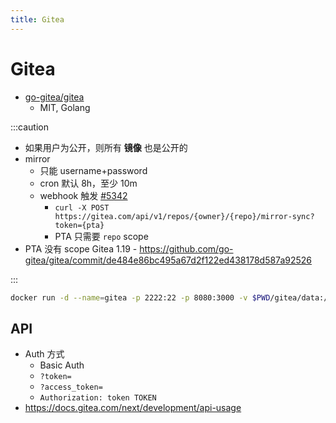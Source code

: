 ```yaml
---
title: Gitea
---
```


# Gitea

- [go-gitea/gitea](https://github.com/go-gitea/gitea)
  - MIT, Golang

:::caution

- 如果用户为公开，则所有 **镜像** 也是公开的
- mirror
  - 只能 username+password
  - cron 默认 8h，至少 10m
  - webhook 触发 [#5342](https://github.com/go-gitea/gitea/issues/5342)
    - `curl -X POST https://gitea.com/api/v1/repos/{owner}/{repo}/mirror-sync?token={pta}`
    - PTA 只需要 `repo` scope
- PTA 没有 scope Gitea 1.19 - https://github.com/go-gitea/gitea/commit/de484e86bc495a67d2f122ed438178d587a92526

:::

```bash
docker run -d --name=gitea -p 2222:22 -p 8080:3000 -v $PWD/gitea/data:/data gitea/gitea:latest
```

## API

- Auth 方式
  - Basic Auth
  - `?token=`
  - `?access_token=`
  - `Authorization: token TOKEN`
- https://docs.gitea.com/next/development/api-usage
